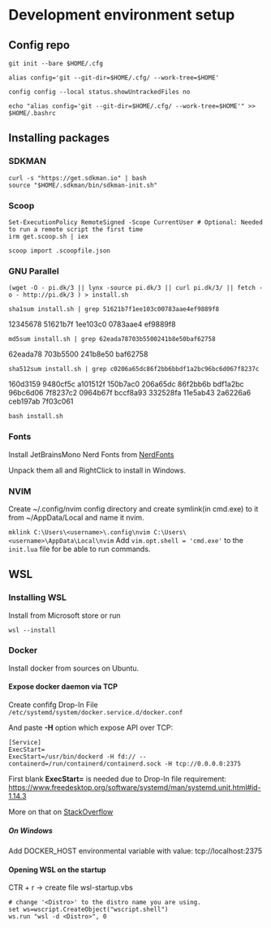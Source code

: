 # Development environment setup

## Config repo

```
git init --bare $HOME/.cfg

alias config='git --git-dir=$HOME/.cfg/ --work-tree=$HOME'

config config --local status.showUntrackedFiles no

echo "alias config='git --git-dir=$HOME/.cfg/ --work-tree=$HOME'" >> $HOME/.bashrc
```

## Installing packages

### SDKMAN

```
curl -s "https://get.sdkman.io" | bash
source "$HOME/.sdkman/bin/sdkman-init.sh"
```

### Scoop

```
Set-ExecutionPolicy RemoteSigned -Scope CurrentUser # Optional: Needed to run a remote script the first time
irm get.scoop.sh | iex

scoop import .scoopfile.json
```

### GNU Parallel

`(wget -O - pi.dk/3 || lynx -source pi.dk/3 || curl pi.dk/3/ || fetch -o - http://pi.dk/3 ) > install.sh`

`sha1sum install.sh | grep 51621b7f1ee103c00783aae4ef9889f8`

12345678 51621b7f 1ee103c0 0783aae4 ef9889f8

`md5sum install.sh | grep 62eada78703b5500241b8e50baf62758`

62eada78 703b5500 241b8e50 baf62758

`sha512sum install.sh | grep c0206a65dc86f2bb6bbdf1a2bc96bc6d067f8237c`

160d3159 9480cf5c a101512f 150b7ac0 206a65dc 86f2bb6b bdf1a2bc 96bc6d06
7f8237c2 0964b67f bccf8a93 332528fa 11e5ab43 2a6226a6 ceb197ab 7f03c061

`bash install.sh`

### Fonts

Install JetBrainsMono Nerd Fonts from [NerdFonts](www.nerdfonts.com)

Unpack them all and RightClick to install in Windows.

### NVIM

Create ~/.config/nvim config directory and create symlink(in cmd.exe) to it from ~/AppData/Local and name it nvim.

`mklink C:\Users\<username>\.config\nvim C:\Users\<username>\AppData\Local\nvim`
Add `vim.opt.shell = 'cmd.exe'` to the `init.lua` file for be able to run commands.


## WSL

### Installing WSL

Install from Microsoft store or run

`wsl --install`

### Docker

Install docker from sources on Ubuntu.

#### Expose docker daemon via TCP 

Create confifg Drop-In File `/etc/systemd/system/docker.service.d/docker.conf`

And paste __-H__ option which expose API over TCP:
```
[Service]
ExecStart=
ExecStart=/usr/bin/dockerd -H fd:// --containerd=/run/containerd/containerd.sock -H tcp://0.0.0.0:2375
```

First blank __ExecStart=__ is needed due to Drop-In file requirement: https://www.freedesktop.org/software/systemd/man/systemd.unit.html#id-1.14.3

More on that on [StackOverflow](https://askubuntu.com/questions/659267/how-do-i-override-or-configure-systemd-services)

##### On Windows 

Add DOCKER_HOST environmental variable with value: tcp://localhost:2375

#### Opening WSL on the startup

CTR + r -> create file wsl-startup.vbs

```
# change '<Distro>' to the distro name you are using.
set ws=wscript.CreateObject("wscript.shell")
ws.run "wsl -d <Distro>", 0
```

